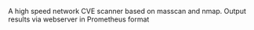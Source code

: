 A high speed network CVE scanner based on masscan and nmap. Output results via webserver in Prometheus format
